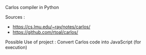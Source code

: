 Carlos compiler in Python

Sources :

- https://cs.lmu.edu/~ray/notes/carlos/
- https://github.com/rtoal/carlos/

Possible Use of project : Convert Carlos code into JavaScript (for execution)
